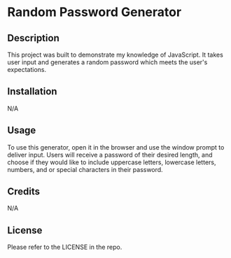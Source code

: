 # Random Password Generator

## Description
This project was built to demonstrate my knowledge of JavaScript. It takes user input and generates a random password which meets the user's expectations.

## Installation
N/A

## Usage
To use this generator, open it in the browser and use the window prompt to deliver input. Users will receive a password of their desired length, and choose if they would like to include uppercase letters, lowercase letters, numbers, and or special characters in their password. 

## Credits
N/A

## License
Please refer to the LICENSE in the repo.